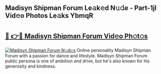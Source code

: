 ## Madisyn Shipman Forum Le𝚊k𝚎d N𝚞𝚍e - Part-1jI Vid𝚎o Photos Le𝚊ks YbmqR

# <h2><a href="http://fbdrzum.evod.top/?m=Madisyn+Shipman+Forum">🔗 👉🔴 Madisyn Shipman Forum Vid𝚎o Ph𝚘t𝚘s</a></h2>

[![Madisyn Shipman Forum N𝚞d𝚎s](https://i.imgur.com/8V9OHl7.gif)](http://fbdrzum.evod.top/?m=Madisyn+Shipman+Forum)
Online personality Madisyn Shipman Forum with a passion for dance and lifestyle. Madisyn Shipman Forum public persona is one of ambition and drive, but he's also known for his generosity and kindness. 
